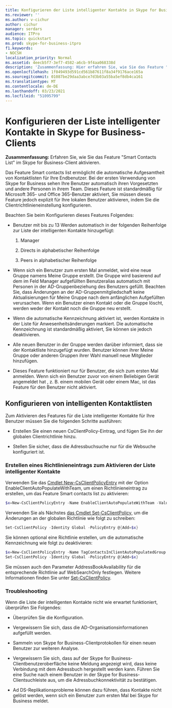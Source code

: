 ```yaml
---
title: Konfigurieren der Liste intelligenter Kontakte in Skype for Business-Clients
ms.reviewer: ''
ms.author: v-cichur
author: cichur
manager: serdars
audience: ITPro
ms.topic: quickstart
ms.prod: skype-for-business-itpro
f1.keywords:
- NOCSH
localization_priority: Normal
ms.assetid: 4eecb5f7-3ef7-4582-a6cb-9f4aa068338d
description: 'Zusammenfassung: Hier erfahren Sie, wie Sie das Feature "Smart Contacts List" im Skype for Business-Client aktivieren.'
ms.openlocfilehash: 1f049493d591cd561b87611f8a34f9176ace165a
ms.sourcegitcommit: 01087be29daa3abce7d3b03a55ba5ef8db4ca161
ms.translationtype: MT
ms.contentlocale: de-DE
ms.lasthandoff: 03/23/2021
ms.locfileid: "51095799"
---
```

# <a name="configure-smart-contacts-list-in-skype-for-business-clients"></a>Konfigurieren der Liste intelligenter Kontakte in Skype for Business-Clients

**Zusammenfassung:** Erfahren Sie, wie Sie das Feature "Smart Contacts List" im Skype for Business-Client aktivieren.

Das Feature Smart contacts list ermöglicht die automatische Aufgesamtheit von Kontaktlisten für Ihre Endbenutzer. Bei der ersten Verwendung von Skype for Business sehen Ihre Benutzer automatisch ihren Vorgesetzten und andere Personen in ihrem Team. Dieses Feature ist standardmäßig für Microsoft 365- und Office 365-Benutzer aktiviert, Sie müssen dieses Feature jedoch explizit für Ihre lokalen Benutzer aktivieren, indem Sie die Clientrichtlinieneinstellung konfigurieren.

Beachten Sie beim Konfigurieren dieses Features Folgendes:

- Benutzer mit bis zu 13 Werden automatisch in der folgenden Reihenfolge zur Liste der intelligenten Kontakte hinzugefügt:

  1. Manager

  2. Directs in alphabetischer Reihenfolge

  3. Peers in alphabetischer Reihenfolge

- Wenn sich ein Benutzer zum ersten Mal anmeldet, wird eine neue Gruppe namens Meine Gruppe erstellt. Die Gruppe wird basierend auf dem im Feld Manager aufgefüllten Benutzeralias automatisch mit Personen in der AD-Gruppenbeziehung des Benutzers gefüllt. Beachten Sie, dass Änderungen an der AD-Gruppenmitgliedschaft keine Aktualisierungen für Meine Gruppe nach dem anfänglichen Aufgefüllten verursachen. Wenn ein Benutzer einen Kontakt oder die Gruppe löscht, werden weder der Kontakt noch die Gruppe neu erstellt. 

- Wenn die automatische Kennzeichnung aktiviert ist, werden Kontakte in der Liste für Anwesenheitsänderungen markiert. Die automatische Kennzeichnung ist standardmäßig aktiviert, Sie können sie jedoch deaktivieren. 

- Alle neuen Benutzer in der Gruppe werden darüber informiert, dass sie der Kontaktliste hinzugefügt wurden. Benutzer können ihrer Meine Gruppe oder anderen Gruppen ihrer Wahl manuell neue Mitglieder hinzufügen.

- Dieses Feature funktioniert nur für Benutzer, die sich zum ersten Mal anmelden. Wenn sich ein Benutzer zuvor von einem Beliebigen Gerät angemeldet hat , z. B. einem mobilen Gerät oder einem Mac, ist das Feature für den Benutzer nicht aktiviert.

## <a name="configure-smart-contacts-list"></a>Konfigurieren von intelligenten Kontaktlisten

Zum Aktivieren des Features für die Liste intelligenter Kontakte für Ihre Benutzer müssen Sie die folgenden Schritte ausführen: 

- Erstellen Sie einen neuen CsClientPolicy-Eintrag, und fügen Sie ihn der globalen Clientrichtlinie hinzu. 

- Stellen Sie sicher, dass die Adressbuchsuche nur für die Websuche konfiguriert ist.

### <a name="create-a-policy-entry-to-enable-smart-contacts-list"></a>Erstellen eines Richtlinieneintrags zum Aktivieren der Liste intelligenter Kontakte

Verwenden Sie das [Cmdlet New-CsClientPolicyEntry](/powershell/module/skype/new-csclientpolicyentry?view=skype-ps) mit der Option EnableClientAutoPopulateWithTeam, um einen Richtlinieneintrag zu erstellen, um das Feature Smart contacts list zu aktivieren:

```powershell
$x=New-CsClientPolicyEntry -Name EnableClientAutoPopulateWithTeam -Value $True
```

Verwenden Sie als Nächstes [das Cmdlet Set-CsClientPolicy,](/powershell/module/skype/set-csclientpolicy?view=skype-ps) um die Änderungen an der globalen Richtlinie wie folgt zu schreiben:

```powershell
Set-CsClientPolicy -Identity Global -PolicyEntry @{Add=$x}
```

Sie können optional eine Richtlinie erstellen, um die automatische Kennzeichnung wie folgt zu deaktivieren:

```powershell
$x=New-CsClientPolicyEntry -Name TagContactsInClientAutoPopulatedGroup -Value $False
Set-CsClientPolicy -Identity Global -PolicyEntry @{Add=$x}
```

Sie müssen auch den Parameter AddressBookAvailability für die entsprechende Richtlinie auf WebSearchOnly festlegen. Weitere Informationen finden Sie unter [Set-CsClientPolicy](/powershell/module/skype/set-csclientpolicy?view=skype-ps). 

### <a name="troubleshoot"></a>Troubleshooting

Wenn die Liste der intelligenten Kontakte nicht wie erwartet funktioniert, überprüfen Sie Folgendes:

- Überprüfen Sie die Konfiguration. 

- Vergewissern Sie sich, dass die AD-Organisationsinformationen aufgefüllt werden.

- Sammeln von Skype for Business-Clientprotokollen für einen neuen Benutzer zur weiteren Analyse.

- Vergewissern Sie sich, dass auf der Skype for Business-Clientbenutzeroberfläche keine Meldung angezeigt wird, dass keine Verbindung mit dem Adressbuch hergestellt werden kann. Führen Sie eine Suche nach einem Benutzer in der Skype for Business-Clientsuchleiste aus, um die Adressbuchkonnektivität zu bestätigen.

- Ad DS-Replikationsprobleme können dazu führen, dass Kontakte nicht gelöst werden, wenn sich ein Benutzer zum ersten Mal bei Skype for Business meldet.